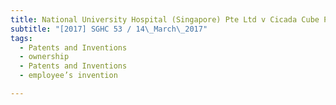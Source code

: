 ```yaml
---
title: National University Hospital (Singapore) Pte Ltd v Cicada Cube Pte Ltd 
subtitle: "[2017] SGHC 53 / 14\_March\_2017"
tags:
  - Patents and Inventions
  - ownership
  - Patents and Inventions
  - employee’s invention

---
```


